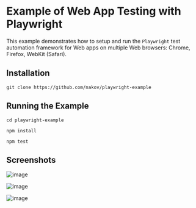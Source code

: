 # Example of Web App Testing with Playwright

This example demonstrates how to setup and run the `Playwright` test automation framework for Web apps on multiple Web browsers: Chrome, Firefox, WebKit (Safari).

## Installation

```
git clone https://github.com/nakov/playwright-example
```

## Running the Example

```
cd playwright-example
```

```
npm install
```

```
npm test
```

## Screenshots

![image](https://user-images.githubusercontent.com/1689586/110787177-b686bc80-8275-11eb-9fde-85c308cbf39f.png)

![image](https://user-images.githubusercontent.com/1689586/110787240-cacab980-8275-11eb-9cae-68bf6eb1731c.png)

![image](https://user-images.githubusercontent.com/1689586/110787303-d9b16c00-8275-11eb-82c1-ce351494d12a.png)
